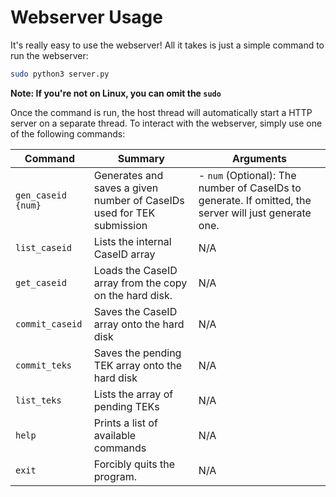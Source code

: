 # Webserver Usage

It's really easy to use the webserver! All it takes is just a simple command to run the webserver:

```bash
sudo python3 server.py
```

**Note: If you're not on Linux, you can omit the `sudo`**

Once the command is run, the host thread will automatically start a HTTP server on a separate thread. To interact with the webserver, simply use one of the following commands:

| **Command**        | **Summary**                                                           | **Arguments**                                                                                         |
| ------------------ | --------------------------------------------------------------------- | ----------------------------------------------------------------------------------------------------- |
| `gen_caseid {num}` | Generates and saves a given number of CaseIDs used for TEK submission | - `num` (Optional): The number of CaseIDs to generate. If omitted, the server will just generate one. |
| `list_caseid`      | Lists the internal CaseID array                                       | N/A                                                                                                   |
| `get_caseid`       | Loads the CaseID array from the copy on the hard disk.                | N/A                                                                                                   |
| `commit_caseid`    | Saves the CaseID array onto the hard disk                             | N/A                                                                                                   |
| `commit_teks`      | Saves the pending TEK array onto the hard disk                        | N/A                                                                                                   |
| `list_teks`        | Lists the array of pending TEKs                                       | N/A                                                                                                   |
| `help`             | Prints a list of available commands                                   | N/A                                                                                                   |
| `exit`             | Forcibly quits the program.                                           | N/A                                                                                                   |


